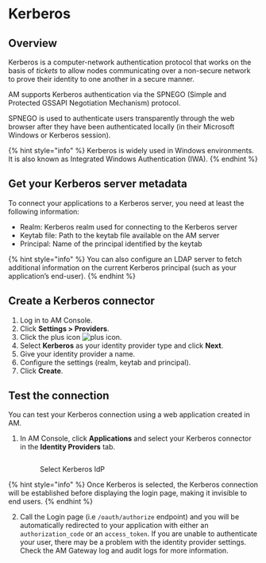 # Kerberos

## Overview

Kerberos is a computer-network authentication protocol that works on the basis of _tickets_ to allow nodes communicating over a non-secure network to prove their identity to one another in a secure manner.

AM supports Kerberos authentication via the SPNEGO (Simple and Protected GSSAPI Negotiation Mechanism) protocol.

SPNEGO is used to authenticate users transparently through the web browser after they have been authenticated locally (in their Microsoft Windows or Kerberos session).

{% hint style="info" %}
Kerberos is widely used in Windows environments. It is also known as Integrated Windows Authentication (IWA).
{% endhint %}

## Get your Kerberos server metadata

To connect your applications to a Kerberos server, you need at least the following information:

* Realm: Kerberos realm used for connecting to the Kerberos server
* Keytab file: Path to the keytab file available on the AM server
* Principal: Name of the principal identified by the keytab

{% hint style="info" %}
You can also configure an LDAP server to fetch additional information on the current Kerberos principal (such as your application’s end-user).
{% endhint %}

## Create a Kerberos connector

1. Log in to AM Console.
2. Click **Settings > Providers**.
3. Click the plus icon ![plus icon](https://docs.gravitee.io/images/icons/plus-icon.png).
4. Select **Kerberos** as your identity provider type and click **Next**.
5. Give your identity provider a name.
6. Configure the settings (realm, keytab and principal).
7. Click **Create**.

## Test the connection

You can test your Kerberos connection using a web application created in AM.

1.  In AM Console, click **Applications** and select your Kerberos connector in the **Identity Providers** tab.



    <figure><img src="https://docs.gravitee.io/images/am/current/graviteeio-am-userguide-social-idp-list.png" alt=""><figcaption><p>Select Kerberos IdP</p></figcaption></figure>

{% hint style="info" %}
Once Kerberos is selected, the Kerberos connection will be established before displaying the login page, making it invisible to end users.
{% endhint %}

2. Call the Login page (i.e `/oauth/authorize` endpoint) and you will be automatically redirected to your application with either an `authorization_code` or an `access_token`. If you are unable to authenticate your user, there may be a problem with the identity provider settings. Check the AM Gateway log and audit logs for more information.
